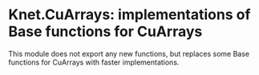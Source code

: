 # Knet.CuArrays: implementations of Base functions for CuArrays

This module does not export any new functions, but replaces some Base functions for CuArrays with faster implementations.
